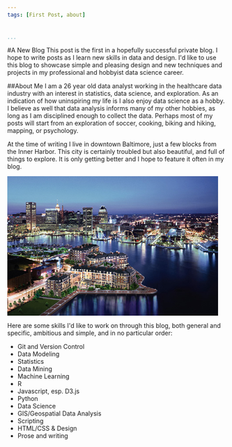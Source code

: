 ```yaml
---
tags: [First Post, about]


...
```

#A New Blog
This post is the first in a hopefully successful private blog. I hope to write posts as I learn new skills in data and design. I'd like to use this blog to showcase simple and pleasing design and new techniques and projects  in my professional and hobbyist data science career. 

##About Me
I am a 26 year old data analyst working in the healthcare data industry with an interest in statistics, data science, and exploration. As an indication of how uninspiring my life is I also enjoy data science as a hobby. I believe as well that data analysis informs many of my other hobbies, as long as I am disciplined enough to collect the data. Perhaps most of my posts will start from an exploration of soccer, cooking, biking and hiking, mapping, or psychology.

At the time of writing I live in downtown Baltimore, just a few blocks from the Inner Harbor. This city is certainly troubled but also beautiful, and full of things to explore. It is only getting better and I hope to feature it often in my blog.

<IMG class="displayed" src="Images/Baltimore.jpg" alt="Baltimore's Inner Harbor" style="float: middle;margin: auto" align="middle">

Here are some skills I'd like to work on through this blog, both general and specific, ambitious and simple, and in no particular order:

+ Git and Version Control
+ Data Modeling
+ Statistics
+ Data Mining
+ Machine Learning
+ R
+ Javascript, esp. D3.js
+ Python
+ Data Science
+ GIS/Geospatial Data Analysis
+ Scripting
+ HTML/CSS & Design
+ Prose and writing

